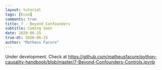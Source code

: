 ```yaml
---
layout: tutorial
tags: [Econ]
comments: true
title: 7 - Beyond Confounders
subtitle: Coming Soon
date: 2020-06-25
true-dt: 2020-06-25
author: "Matheus Facure"
---
```


Under development. Check at https://github.com/matheusfacure/python-causality-handbook/blob/master/7-Beyond-Confounders-Controls.ipynb
